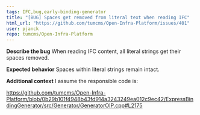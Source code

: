 ```yaml
---
tags: IFC,bug,early-binding-generator
title: "[BUG] Spaces get removed from literal text when reading IFC"
html_url: "https://github.com/tumcms/Open-Infra-Platform/issues/401"
user: pjanck
repo: tumcms/Open-Infra-Platform
---
```


**Describe the bug**
When reading IFC content, all literal strings get their spaces removed.

**Expected behavior**
Spaces within literal strings remain intact.

**Additional context**
I assume the responsible code is:

https://github.com/tumcms/Open-Infra-Platform/blob/0b29b101f4948b43fd914a3243249ea012c9ec42/ExpressBindingGenerator/src/Generator/GeneratorOIP.cpp#L2175
